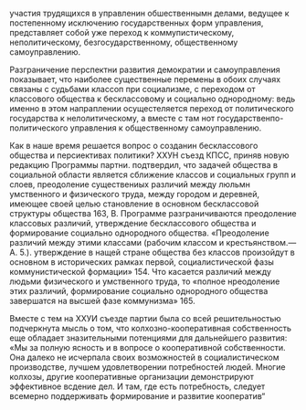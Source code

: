 участия трудящихся в управленин обшественнымн делами, ведущее к постепенному исключению государственных форм управления, представляет собой уже переход к коммупистическому, неполитическому, безгосударственному, общественному самоуправлению.

Разграничение перспектни развития демократии и самоуправления показывает, что наиболее существенные перемены в обоих случаях связаны с судьбами классоп при социализме, с переходом от классового общества к бесклассовому и социально однородному: ведь именно в этом напраплении осущестеляется переход от политического государства к нелолитическому, а вместе с там нот государственпо-политического управления к общественному самоуправлению.

Как в наше время решается вопрос о созданин бесклассового общества и персиективах политики? ХХУН съезд КПСС, приняв новую редакцию Программы партни. подтвердил, что задачей общества в социальной области является сближение классов и социальных групп и слоев, преодоление существениых различий между люльмн умственного и физического труда, между городом и деревней, имеющее своей целью становление в основном  бесклассовой структуры общества 163, В. Программе разграничиваются преодоление классовых различий, утверждение бесклассового общества и формирование социально однородного общества. «Преодоление различий между этими классами (рабочим классом и крестьянством.— А. 5.). утверждение в нащей стране общества без классов произойдут в основном в исторических рамках первой, социалистической фазы коммунистической формации» 154. Что касается различий между людьми физического и умственного труда, то «полное нреодоление этих различий, формирование социально однородного общества завершатся на высшей фазе коммунизма» 165.

Вместе с тем на ХХУИ съезде партии была со всей решительностью подчеркнута мысль о том, что колхозно-кооперативная собственность еще обладает зназительными потенциями для дальнейшего развития: «Мы за полную ясность и в вопросе о кооперативной собственности. Она далеко не исчерпала своих возможностей в социалистическом производстве, лучшем удовлетворении потребностей людей. Многие колхозы, другие кооперативные организации демонстрируют эффективное всдение дел. И там, где есть потребность, следует всемерно поддерживать формирование и развитие кооператив“
